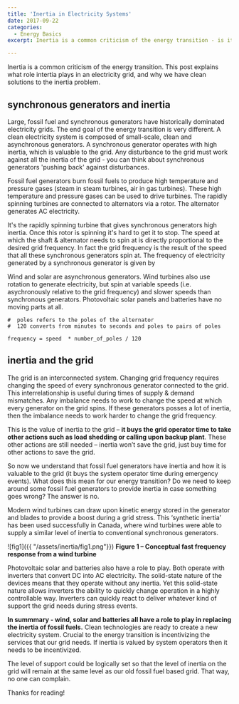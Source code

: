 ```yaml
---
title: 'Inertia in Electricity Systems'
date: 2017-09-22
categories:
  - Energy Basics
excerpt: Inertia is a common criticism of the energy transition - is it valid?

---
```


Inertia is a common criticism of the energy transition.  This post explains what role intertia plays in an electricity grid, and why we have clean solutions to the inertia problem.

## synchronous generators and inertia

Large, fossil fuel and synchronous generators have historically dominated electricity grids. The end goal of the energy transition is very different.  A clean electricity system is composed of small-scale, clean and asynchronous generators. A synchronous generator operates with high inertia, which is valuable to the grid.  Any disturbance to the grid must work against all the inertia of the grid - you can think about synchronous generators 'pushing back' against disturbances.

Fossil fuel generators burn fossil fuels to produce high temperature and pressure gases (steam in steam turbines, air in gas turbines).  These high temperature and pressure gases can be used to drive turbines.  The rapidly spinning turbines are connected to alternators via a rotor.  The alternator generates AC electricity.

It's the rapidly spinning turbine that gives synchronous generators high inertia.  Once this rotor is spinning it's hard to get it to stop.  The speed at which the shaft & alternator needs to spin at is directly proportional to the desired grid frequency. In fact the grid frequency is the result of the speed that all these synchronous generators spin at. The frequency of electricity generated by a synchronous generator is given by

Wind and solar are asynchronous generators.  Wind turbines also use rotation to generate electricity, but spin at variable speeds (i.e. asychronously relative to the grid frequency) and slower speeds than synchronous generators.  Photovoltaic solar panels and batteries have no moving parts at all.

```
#  poles refers to the poles of the alternator
#  120 converts from minutes to seconds and poles to pairs of poles

frequency = speed  * number_of_poles / 120
```

## inertia and the grid

The grid is an interconnected system.  Changing grid frequency requires changing the speed of every synchronous generator connected to the grid. This interrelationship is useful during times of supply & demand mismatches. Any imbalance needs to work to change the speed at which every generator on the grid spins. If these generators posses a lot of inertia, then the imbalance needs to work harder to change the grid frequency.

This is the value of inertia to the grid – **it buys the grid operator time to take other actions such as load shedding or calling upon backup plant**. These other actions are still needed – inertia won’t save the grid, just buy time for other actions to save the grid.

So now we understand that fossil fuel generators have inertia and how it is valuable to the grid (it buys the system operator time during emergency events). What does this mean for our energy transition? Do we need to keep around some fossil fuel generators to provide inertia in case something goes wrong? The answer is no.

Modern wind turbines can draw upon kinetic energy stored in the generator and blades to provide a boost during a grid stress. This ‘synthetic inertia’ has been used successfully in Canada, where wind turbines were able to supply a similar level of inertia to conventional synchronous generators.

![fig1]({{ "/assets/inertia/fig1.png"}}) 
**Figure 1  –  Conceptual fast frequency response from a wind turbine**

Photovoltaic solar and batteries also have a role to play. Both operate with inverters that convert DC into AC electricity. The solid-state nature of the devices means that they operate without any inertia. Yet this solid-state nature allows inverters the ability to quickly change operation in a highly controllable way. Inverters can quickly react to deliver whatever kind of support the grid needs during stress events.

**In summmary - wind, solar and batteries all have a role to play in replacing the inertia of fossil fuels.**  Clean technologies are ready to create a new electricity system.  Crucial to the energy transition is incentivizing the services that our grid needs.  If inertia is valued by system operators then it needs to be incentivized.

The level of support could be logically set so that the level of inertia on the grid will remain at the same level as our old fossil fuel based grid. That way, no one can complain.

Thanks for reading!
